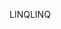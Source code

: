 <span data-ttu-id="ec91e-101">LINQ</span><span class="sxs-lookup"><span data-stu-id="ec91e-101">LINQ</span></span>